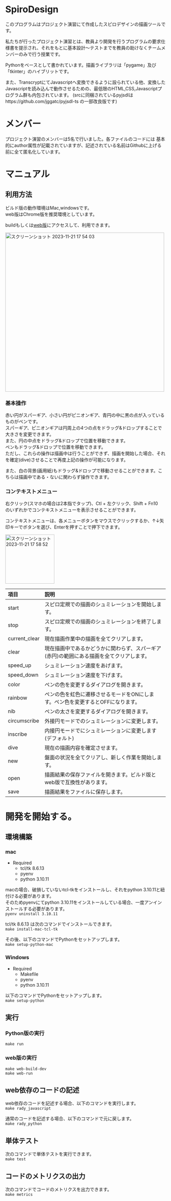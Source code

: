 # SpiroDesign
このプログラムはプロジェクト演習にて作成したスピロデザインの描画ツールです。

私たちが行ったプロジェクト演習とは、教員より開発を行うプログラムの要求仕様書を提示され、それをもとに基本設計～テストまでを教員の助けなくチームメンバーのみで行う授業です。

Pythonをベースとして書かれています。描画ライブラリは「pygame」及び「tkinter」のハイブリットです。

また、TranscryptにてJavascriptへ変換できるように設られている他、変換したJavascriptを読み込んで動作させるための、最低限のHTML,CSS,Javascriptプログラム群も内包されています。
(srcに同梱されているpyjsdlはhttps://github.com/jggatc/pyjsdl-ts の一部改良版です)

# メンバー
プロジェクト演習のメンバーは5名で行いました。各ファイルのコードには
基本的にauthor属性が記載されていますが、記述されている名前はGithubに上げる前に全て匿名化しています。

# マニュアル
## 利用方法
ビルド版の動作環境はMac,windowsです。  
web版はChrome版を推奨環境としています。

buildもしくは[web版](https://www.cc.kyoto-su.ac.jp/~g2154352/SpiroDesignWeb/web_page/)にアクセスして、利用できます。

<img width="499" alt="スクリーンショット 2023-11-21 17 54 03" src="https://github.com/YomogiBeta/SpiroDesign_by_Copilot/assets/46161490/03d99fb6-e85d-4dd6-b929-cb5a5819cd41">

### 基本操作
赤い円がスパーギア、小さい円がピニオンギア、青円の中に黒の点が入っているものがペンです。  
スパーギア、ピニオンギアは円周上の4つの点をドラッグ&ドロップすることで大きさを変更できます。  
また、円の中点をドラッグ&ドロップで位置を移動できます。  
ペンもドラッグ&ドロップで位置を移動できます。  
ただし、これらの操作は描画中は行うことができず、描画を開始した場合、それを確定(dive)させることで再度上記の操作が可能になります。  

また、白の背景(画用紙)もドラッグ&ドロップで移動させることができます。こちらは描画中である・ないに関わらず操作できます。

### コンテキストメニュー
右クリック(スマホの場合は2本指でタップ)、Ctl + 左クリック、Shift + Fn10　のいずれかでコンテキストメニューを表示させることができます。 

コンテキストメニューは、各メニューボタンをマウスでクリックするか、↑↓矢印キーでボタンを選び、Enterを押すことで押下できます。

<img width="154" alt="スクリーンショット 2023-11-21 17 58 52" src="https://github.com/YomogiBeta/SpiroDesign_by_Copilot/assets/46161490/3dd223d2-6ec6-4d04-b8cd-d16178115b96">

|項目| 説明|
|:----|:----|
|start| スピロ定規での描画のシュミレーションを開始します。|
|stop| スピロ定規での描画のシュミレーションを終了します。|
|current_clear| 現在描画作業中の描画を全てクリアします。|
|clear| 現在描画中であるかどうかに関わらず、スパーギア(赤円)の範囲にある描画を全てクリアします。|
|speed_up|  シュミレーション速度をあげます。|
|speed_down|  シュミレーション速度を下げます。|
|color| ペンの色を変更するダイアログを開きます。|
|rainbow| ペンの色を虹色に遷移させるモードをONにします。ペン色を変更するとOFFになります。|
|nib| ペンの太さを変更するダイアログを開きます。|
|circumscribe| 外接円モードでのシュミレーションに変更します。|
|inscribe| 内接円モードでにシュミレーションに変更します(デフォルト)|
|dive| 現在の描画内容を確定させます。|
|new| 盤面の状況を全てクリアし、新しく作業を開始します。|
|open| 描画結果の保存ファイルを開きます。ビルド版とweb版で互換性があります。|
|save| 描画結果をファイルに保存します。|

# 開発を開始する。
## 環境構築
### mac
- Required
  - tcl/tk 8.6.13
  - pyenv
  - python 3.10.11  

macの場合、破損していないtcl-tkをインストールし、それをpython 3.10.11と紐付ける必要があります。  
そのためpyenvにてpython 3.10.11をインストールしている場合、一度アンインストールする必要があります。  
```pyenv uninstall 3.10.11```  
  
tcl/tk 8.6.13 は次のコマンドでインストールできます。  
```make install-mac-tcl-tk```  

その後、以下のコマンドでPythonをセットアップします。  
```make setup-python-mac```

### Windows
- Required
  - Makefile
  - pyenv
  - python 3.10.11  

以下のコマンドでPythonをセットアップします。  
```make setup-python```

## 実行
### Python版の実行
``` make run ```

### web版の実行
```make web-build-dev```  
```make web-run```  

## web依存のコードの記述
web依存のコードを記述する場合、以下のコマンドを実行します。  
```make rady_javascript```  

通常のコードを記述する場合、以下のコマンドで元に戻します。  
```make rady_python```  

## 単体テスト
次のコマンドで単体テストを実行できます。  
```make test```

## コードのメトリクスの出力
次のコマンドでコードのメトリクスを出力できます。  
```make metrics```





